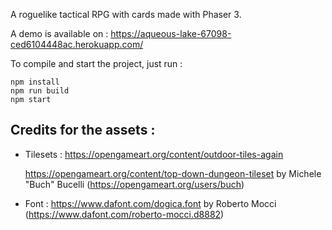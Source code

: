 A roguelike tactical RPG with cards made with Phaser 3.

A demo is available on : https://aqueous-lake-67098-ced6104448ac.herokuapp.com/

To compile and start the project, just run :

```
npm install
npm run build
npm start
```

## Credits for the assets :

- Tilesets :
  https://opengameart.org/content/outdoor-tiles-again

  https://opengameart.org/content/top-down-dungeon-tileset
  by Michele "Buch" Bucelli (https://opengameart.org/users/buch)

- Font :
  https://www.dafont.com/dogica.font
  by Roberto Mocci (https://www.dafont.com/roberto-mocci.d8882)
